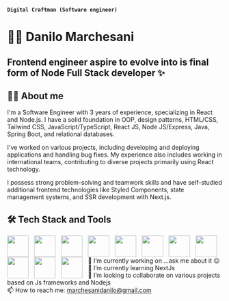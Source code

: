 **`Digital Craftman (Software engineer)`**
# 🏄‍♂️ Danilo Marchesani



<h2>Frontend engineer aspire to evolve into is final form of Node Full Stack developer ✨</h2>


## :technologist: About me
I'm a Software Engineer with 3 years of experience, specializing in React and Node.js. I have a solid foundation in OOP, design patterns, HTML/CSS, Tailwind CSS, JavaScript/TypeScript, React JS, Node JS/Express, Java, Spring Boot, and relational databases.

I've worked on various projects, including developing and deploying applications and handling bug fixes. My experience also includes working in international teams, contributing to diverse projects primarily using React technology.

I possess strong problem-solving and teamwork skills and have self-studied additional frontend technologies like Styled Components, state management systems, and SSR development with Next.js.


## 🛠 Tech Stack and Tools

<img align="left" width="50px" style="padding-right:10px" src="https://cdn.jsdelivr.net/gh/devicons/devicon@latest/icons/html5/html5-original.svg" />
<img align="left" width="50px" style="padding-right:10px" src="https://cdn.jsdelivr.net/gh/devicons/devicon@latest/icons/css3/css3-original.svg" />
<img align="left" width="50px" style="padding-right:10px" src="https://cdn.jsdelivr.net/gh/devicons/devicon@latest/icons/javascript/javascript-original.svg" />
<img align="left" width="50px" style="padding-right:10px" src="https://cdn.jsdelivr.net/gh/devicons/devicon@latest/icons/typescript/typescript-original.svg" />
<img align="left" width="50px" style="padding-right:10px" src="https://cdn.jsdelivr.net/gh/devicons/devicon@latest/icons/tailwindcss/tailwindcss-original.svg" />
<img align="left" width="50px" style="padding-right:10px" src="https://cdn.jsdelivr.net/gh/devicons/devicon@latest/icons/react/react-original.svg" />
<img align="left" width="50px" style="padding-right:10px" src="https://cdn.jsdelivr.net/gh/devicons/devicon@latest/icons/nodejs/nodejs-original.svg" />
<img align="left" width="50px" style="padding-right:10px" src="https://cdn.jsdelivr.net/gh/devicons/devicon@latest/icons/java/java-original.svg" />
<img align="left" width="50px" style="padding-right:10px" src="https://cdn.jsdelivr.net/gh/devicons/devicon@latest/icons/postgresql/postgresql-original.svg" />
<img align="left" width="50px" style="padding-right:10px" src="https://cdn.jsdelivr.net/gh/devicons/devicon@latest/icons/mongodb/mongodb-original.svg" />
<img align="left" width="50px" style="padding-right:10px" src="https://cdn.jsdelivr.net/gh/devicons/devicon@latest/icons/git/git-original.svg" />
<br />

###

 🔭 I’m currently working on ...ask me about it 😉 <br />
 🌱 I’m currently learning NextJs <br />
 👯 I’m looking to collaborate on various projects based on Js frameworks and Nodejs <br />
 📫 How to reach me: marchesanidanilo@gmail.com <br />

 


